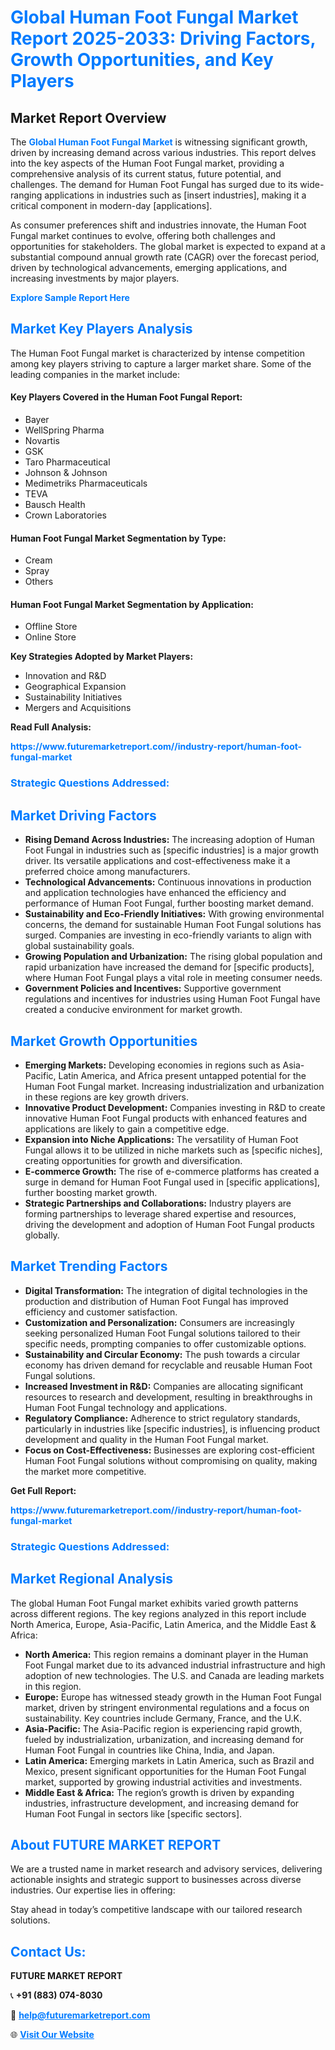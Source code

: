 <h1 style="color: #007BFF;">Global Human Foot Fungal Market Report 2025-2033: Driving Factors, Growth Opportunities, and Key Players</h1>

<section id="overview">
<h2>Market Report Overview</h2>
<p>The <a href="https://www.futuremarketreport.com//industry-report/human-foot-fungal-market" style="color: #007BFF; text-decoration: none;"><strong>Global Human Foot Fungal Market</strong></a> is witnessing significant growth, driven by increasing demand across various industries. This report delves into the key aspects of the Human Foot Fungal market, providing a comprehensive analysis of its current status, future potential, and challenges. The demand for Human Foot Fungal has surged due to its wide-ranging applications in industries such as [insert industries], making it a critical component in modern-day [applications].</p>
<p>As consumer preferences shift and industries innovate, the Human Foot Fungal market continues to evolve, offering both challenges and opportunities for stakeholders. The global market is expected to expand at a substantial compound annual growth rate (CAGR) over the forecast period, driven by technological advancements, emerging applications, and increasing investments by major players.</p>
</section>

<section id="overview">
<p><a href="https://www.futuremarketreport.com//request-sample/reportId=79472" style="color: #007BFF; text-decoration: none;"><strong>Explore Sample Report Here</strong></a></p>
</section>

<section id="key-players">
<h2 style="color: #007BFF;">Market Key Players Analysis</h2>
<p>The Human Foot Fungal market is characterized by intense competition among key players striving to capture a larger market share. Some of the leading companies in the market include:</p>
<h4>Key Players Covered in the Human Foot Fungal Report:</h4>
<ul><li>Bayer</li><li>WellSpring Pharma</li><li>Novartis</li><li>GSK</li><li>Taro Pharmaceutical</li><li>Johnson &amp; Johnson</li><li>Medimetriks Pharmaceuticals</li><li>TEVA</li><li>Bausch Health</li><li>Crown Laboratories</li></ul>
<h4>Human Foot Fungal Market Segmentation by Type:</h4>
<ul><li>Cream</li><li>Spray</li><li>Others</li></ul>

<h4>Human Foot Fungal Market Segmentation by Application:</h4>
<ul><li>Offline Store</li><li>Online Store</li></ul>
<p><strong>Key Strategies Adopted by Market Players:</strong></p>
<ul>
<li>Innovation and R&D</li>
<li>Geographical Expansion</li>
<li>Sustainability Initiatives</li>
<li>Mergers and Acquisitions</li>
</ul>
</section>

<section>
<p><strong>Read Full Analysis: </strong></p><a href="https://www.futuremarketreport.com//industry-report/human-foot-fungal-market" style="color: #007BFF; text-decoration: none;"><strong>https://www.futuremarketreport.com//industry-report/human-foot-fungal-market</strong></a>
<h3 style="color: #007BFF;">Strategic Questions Addressed:</h3>
</section>

<section id="driving-factors">
<h2 style="color: #007BFF;">Market Driving Factors</h2>
<ul>
<li><strong>Rising Demand Across Industries:</strong> The increasing adoption of Human Foot Fungal in industries such as [specific industries] is a major growth driver. Its versatile applications and cost-effectiveness make it a preferred choice among manufacturers.</li>
<li><strong>Technological Advancements:</strong> Continuous innovations in production and application technologies have enhanced the efficiency and performance of Human Foot Fungal, further boosting market demand.</li>
<li><strong>Sustainability and Eco-Friendly Initiatives:</strong> With growing environmental concerns, the demand for sustainable Human Foot Fungal solutions has surged. Companies are investing in eco-friendly variants to align with global sustainability goals.</li>
<li><strong>Growing Population and Urbanization:</strong> The rising global population and rapid urbanization have increased the demand for [specific products], where Human Foot Fungal plays a vital role in meeting consumer needs.</li>
<li><strong>Government Policies and Incentives:</strong> Supportive government regulations and incentives for industries using Human Foot Fungal have created a conducive environment for market growth.</li>
</ul>
</section>

<section id="growth-opportunities">
<h2 style="color: #007BFF;">Market Growth Opportunities</h2>
<ul>
<li><strong>Emerging Markets:</strong> Developing economies in regions such as Asia-Pacific, Latin America, and Africa present untapped potential for the Human Foot Fungal market. Increasing industrialization and urbanization in these regions are key growth drivers.</li>
<li><strong>Innovative Product Development:</strong> Companies investing in R&D to create innovative Human Foot Fungal products with enhanced features and applications are likely to gain a competitive edge.</li>
<li><strong>Expansion into Niche Applications:</strong> The versatility of Human Foot Fungal allows it to be utilized in niche markets such as [specific niches], creating opportunities for growth and diversification.</li>
<li><strong>E-commerce Growth:</strong> The rise of e-commerce platforms has created a surge in demand for Human Foot Fungal used in [specific applications], further boosting market growth.</li>
<li><strong>Strategic Partnerships and Collaborations:</strong> Industry players are forming partnerships to leverage shared expertise and resources, driving the development and adoption of Human Foot Fungal products globally.</li>
</ul>
</section>

<section id="trending-factors">
<h2 style="color: #007BFF;">Market Trending Factors</h2>
<ul>
<li><strong>Digital Transformation:</strong> The integration of digital technologies in the production and distribution of Human Foot Fungal has improved efficiency and customer satisfaction.</li>
<li><strong>Customization and Personalization:</strong> Consumers are increasingly seeking personalized Human Foot Fungal solutions tailored to their specific needs, prompting companies to offer customizable options.</li>
<li><strong>Sustainability and Circular Economy:</strong> The push towards a circular economy has driven demand for recyclable and reusable Human Foot Fungal solutions.</li>
<li><strong>Increased Investment in R&D:</strong> Companies are allocating significant resources to research and development, resulting in breakthroughs in Human Foot Fungal technology and applications.</li>
<li><strong>Regulatory Compliance:</strong> Adherence to strict regulatory standards, particularly in industries like [specific industries], is influencing product development and quality in the Human Foot Fungal market.</li>
<li><strong>Focus on Cost-Effectiveness:</strong> Businesses are exploring cost-efficient Human Foot Fungal solutions without compromising on quality, making the market more competitive.</li>
</ul>
</section>

<section>
<p><strong>Get Full Report: </strong></p><a href="https://www.futuremarketreport.com//industry-report/human-foot-fungal-market" style="color: #007BFF; text-decoration: none;"><strong>https://www.futuremarketreport.com//industry-report/human-foot-fungal-market</strong></a>
<h3 style="color: #007BFF;">Strategic Questions Addressed:</h3>
</section>


<section id="regional-analysis">
<h2 style="color: #007BFF;">Market Regional Analysis</h2>
<p>The global Human Foot Fungal market exhibits varied growth patterns across different regions. The key regions analyzed in this report include North America, Europe, Asia-Pacific, Latin America, and the Middle East & Africa:</p>
<ul>
<li><strong>North America:</strong> This region remains a dominant player in the Human Foot Fungal market due to its advanced industrial infrastructure and high adoption of new technologies. The U.S. and Canada are leading markets in this region.</li>
<li><strong>Europe:</strong> Europe has witnessed steady growth in the Human Foot Fungal market, driven by stringent environmental regulations and a focus on sustainability. Key countries include Germany, France, and the U.K.</li>
<li><strong>Asia-Pacific:</strong> The Asia-Pacific region is experiencing rapid growth, fueled by industrialization, urbanization, and increasing demand for Human Foot Fungal in countries like China, India, and Japan.</li>
<li><strong>Latin America:</strong> Emerging markets in Latin America, such as Brazil and Mexico, present significant opportunities for the Human Foot Fungal market, supported by growing industrial activities and investments.</li>
<li><strong>Middle East & Africa:</strong> The region’s growth is driven by expanding industries, infrastructure development, and increasing demand for Human Foot Fungal in sectors like [specific sectors].</li>
</ul>
</section>

<footer>
<h2 style="color: #007BFF;">About FUTURE MARKET REPORT</h2>
<p>We are a trusted name in market research and advisory services, delivering actionable insights and strategic support to businesses across diverse industries. Our expertise lies in offering:</p>

<p>Stay ahead in today’s competitive landscape with our tailored research solutions.</p>

<h2 style="color: #007BFF;">Contact Us:</h2>
<p><strong>FUTURE MARKET REPORT</strong></p>
<p>📞 <strong>+91 (883) 074-8030</strong></p>
<p>📧 <strong><a href="mailto:help@futuremarketreport.com" style="color: #007BFF;">help@futuremarketreport.com</a></strong></p>
<p>🌐 <strong><a href="https://www.futuremarketreport.com/" style="color: #007BFF;">Visit Our Website</a></strong></p>
</footer>
